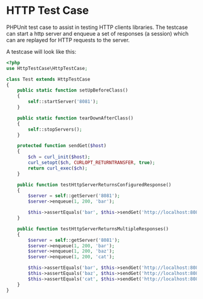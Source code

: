 HTTP Test Case
==================
PHPUnit test case to assist in testing HTTP clients libraries. The testcase can start a http server and enqueue
a set of responses (a session) which can are replayed for HTTP requests to the server.

A testcase will look like this: 

```php
<?php
use HttpTestCase\HttpTestCase;

class Test extends HttpTestCase
{
    public static function setUpBeforeClass()
    {
        self::startServer('8081');
    }

    public static function tearDownAfterClass()
    {
        self::stopServers();
    }

    protected function sendGet($host)
    {
        $ch = curl_init($host);
        curl_setopt($ch, CURLOPT_RETURNTRANSFER, true);
        return curl_exec($ch);
    }

    public function testHttpServerReturnsConfiguredResponse()
    {
        $server = self::getServer('8081');
        $server->enqueue(1, 200, 'bar');

        $this->assertEquals('bar', $this->sendGet('http://localhost:8081/p/1/'));
    }

    public function testHttpServerReturnsMultipleResponses()
    {
        $server = self::getServer('8081');
        $server->enqueue(1, 200, 'bar');
        $server->enqueue(1, 200, 'baz');
        $server->enqueue(1, 200, 'cat');

        $this->assertEquals('bar', $this->sendGet('http://localhost:8081/p/1/anything/is/ok/here'));
        $this->assertEquals('baz', $this->sendGet('http://localhost:8081/p/1/whatever'));
        $this->assertEquals('cat', $this->sendGet('http://localhost:8081/p/1/some/random/path'));
    }
}
```

